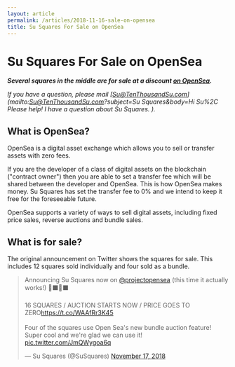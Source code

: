 ```yaml
---
layout: article
permalink: /articles/2018-11-16-sale-on-opensea
title: Su Squares For Sale on OpenSea
---
```


# Su Squares For Sale on OpenSea

***Several squares in the middle are for sale at a discount [on OpenSea](https://opensea.io/assets/susquares).***

*If you have a question, please mail [Su@TenThousandSu.com](mailto:Su@TenThousandSu.com?subject=Su Squares&body=Hi Su%2C Please help! I have a question about Su Squares. ).*

## What is OpenSea?

OpenSea is a digital asset exchange which allows you to sell or transfer assets with zero fees. 

If you are the developer of a class of digital assets on the blockchain ("contract owner") then you are able to set a transfer fee which will be shared between the developer and OpenSea. This is how OpenSea makes money. Su Squares has set the transfer fee to 0% and we intend to keep it free for the foreseeable future.

OpenSea supports a variety of ways to sell digital assets, including fixed price sales, reverse auctions and bundle sales.

## What is for sale?

The original announcement on Twitter shows the squares for sale. This includes 12 squares sold individually and four sold as a bundle.

<blockquote class="twitter-tweet"><p lang="en" dir="ltr">Announcing Su Squares now on <a href="https://twitter.com/projectopensea?ref_src=twsrc%5Etfw">@projectopensea</a> (this time it actually works!) 🔲⬛️🔲⬛️<br><br>16 SQUARES / AUCTION STARTS NOW / PRICE GOES TO ZERO<a href="https://t.co/WAAfRr3K45">https://t.co/WAAfRr3K45</a><br><br>Four of the squares use Open Sea&#39;s new bundle auction feature! Super cool and we&#39;re glad we can use it! <a href="https://t.co/JmQWygoa6q">pic.twitter.com/JmQWygoa6q</a></p>&mdash; Su Squares (@SuSquares) <a href="https://twitter.com/SuSquares/status/1063644394316800003?ref_src=twsrc%5Etfw">November 17, 2018</a></blockquote> <script async src="https://platform.twitter.com/widgets.js" charset="utf-8"></script>
